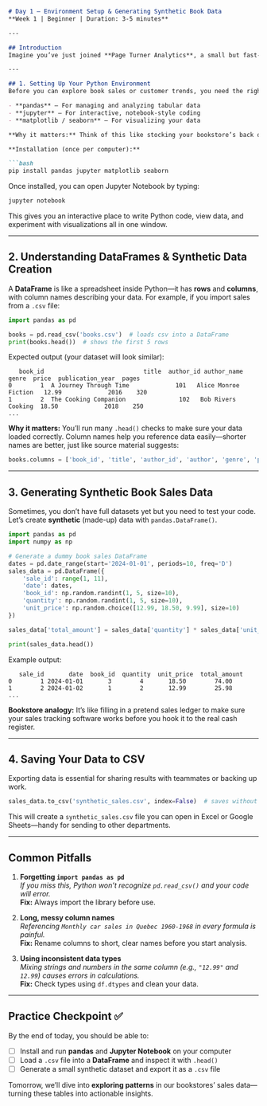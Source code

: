 ```markdown
# Day 1 – Environment Setup & Generating Synthetic Book Data  
**Week 1 | Beginner | Duration: 3-5 minutes**

---

## Introduction  
Imagine you’ve just joined **Page Turner Analytics**, a small but fast-growing company that helps bookstores understand customer trends. Your first task is to set up a Python environment for working with bookstore data—sales figures, book catalogs, and customer reviews. Yesterday, we refreshed our basic Python skills. Today, we’ll take the next step: installing the tools you’ll use daily, creating synthetic datasets like a book sales log, and learning about **DataFrames**—the data structure we’ll use to organize and analyze our information.

---

## 1. Setting Up Your Python Environment  
Before you can explore book sales or customer trends, you need the right tools. We’ll use:

- **pandas** – For managing and analyzing tabular data  
- **jupyter** – For interactive, notebook-style coding  
- **matplotlib / seaborn** – For visualizing your data  

**Why it matters:** Think of this like stocking your bookstore’s back office with the right software before your first big inventory check. Without the right environment, data analysis becomes slow and frustrating.  

**Installation (once per computer):**

```bash
pip install pandas jupyter matplotlib seaborn
```

Once installed, you can open Jupyter Notebook by typing:

```bash
jupyter notebook
```

This gives you an interactive place to write Python code, view data, and experiment with visualizations all in one window.

---

## 2. Understanding DataFrames & Synthetic Data Creation  

A **DataFrame** is like a spreadsheet inside Python—it has **rows** and **columns**, with column names describing your data. For example, if you import sales from a `.csv` file:

```python
import pandas as pd

books = pd.read_csv('books.csv')  # loads csv into a DataFrame
print(books.head())  # shows the first 5 rows
```

Expected output (your dataset will look similar):

```
   book_id                            title  author_id author_name    genre  price  publication_year  pages
0        1  A Journey Through Time             101   Alice Monroe  Fiction   12.99             2016    320
1        2  The Cooking Companion               102   Bob Rivers   Cooking  18.50             2018    250
...
```

**Why it matters:** You’ll run many `.head()` checks to make sure your data loaded correctly. Column names help you reference data easily—shorter names are better, just like source material suggests:

```python
books.columns = ['book_id', 'title', 'author_id', 'author', 'genre', 'price', 'publication_year', 'pages']
```

---

## 3. Generating Synthetic Book Sales Data  

Sometimes, you don’t have full datasets yet but you need to test your code. Let’s create **synthetic** (made-up) data with `pandas.DataFrame()`.

```python
import pandas as pd
import numpy as np

# Generate a dummy book sales DataFrame
dates = pd.date_range(start='2024-01-01', periods=10, freq='D')
sales_data = pd.DataFrame({
    'sale_id': range(1, 11),
    'date': dates,
    'book_id': np.random.randint(1, 5, size=10),
    'quantity': np.random.randint(1, 5, size=10),
    'unit_price': np.random.choice([12.99, 18.50, 9.99], size=10)
})

sales_data['total_amount'] = sales_data['quantity'] * sales_data['unit_price']

print(sales_data.head())
```

Example output:

```
   sale_id       date  book_id  quantity  unit_price  total_amount
0        1 2024-01-01       3        4       18.50        74.00
1        2 2024-01-02       1        2       12.99        25.98
...
```

**Bookstore analogy:** It’s like filling in a pretend sales ledger to make sure your sales tracking software works before you hook it to the real cash register.

---

## 4. Saving Your Data to CSV  

Exporting data is essential for sharing results with teammates or backing up work.

```python
sales_data.to_csv('synthetic_sales.csv', index=False)  # saves without the index column
```

This will create a `synthetic_sales.csv` file you can open in Excel or Google Sheets—handy for sending to other departments.

---

## Common Pitfalls  

1. **Forgetting `import pandas as pd`**  
   *If you miss this, Python won’t recognize `pd.read_csv()` and your code will error.*  
   **Fix:** Always import the library before use.

2. **Long, messy column names**  
   *Referencing `Monthly car sales in Quebec 1960-1968` in every formula is painful.*  
   **Fix:** Rename columns to short, clear names before you start analysis.

3. **Using inconsistent data types**  
   *Mixing strings and numbers in the same column (e.g., `"12.99"` and `12.99`) causes errors in calculations.*  
   **Fix:** Check types using `df.dtypes` and clean your data.

---

## Practice Checkpoint ✅  

By the end of today, you should be able to:

- [ ] Install and run **pandas** and **Jupyter Notebook** on your computer  
- [ ] Load a `.csv` file into a **DataFrame** and inspect it with `.head()`  
- [ ] Generate a small synthetic dataset and export it as a `.csv` file

Tomorrow, we’ll dive into **exploring patterns** in our bookstores’ sales data—turning these tables into actionable insights.
```
